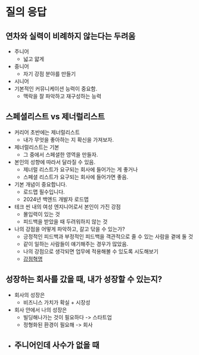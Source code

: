 # 질의 응답
## 연차와 실력이 비례하지 않는다는 두려움
- 주니어
	- 넓고 얇게
- 중니어
	- 자기 강점 분야를 만들기
- 시니어
- 기본적인 커뮤니케이션 능력이 중요함.
	- 맥락을 잘 파악하고 재구성하는 능력

## 스페셜리스트 vs 제너럴리스트
- 커리어 초반에는 제너럴리스트
	- 내가 무엇을 좋아하는 지 확신을 가져보자.
- 제너럴리스트는 기본
	- 그 중에서 스페셜한 영역을 만들자.
- 본인의 성향에 따라서 달라질 수 있음.
	- 제너럴 리스트가 요구되는 회사에 들어가는 게 좋거나
	- 스페셜 리스트가 요구되는 회사에 들어가면 좋음.
- 기본 개념이 중요합니다.
	- 로드맵 필수입니다.
	- 2024년 백엔드 개발자 로드맵
- 테크 씬 내의 여성 엔지니어로서 본인이 가진 강점
	- 몰입력이 있는 것
	- 피드백을 받았을 때 두려워하지 않는 것
- 나의 강점을 어떻게 파악하고, 갈고 닦을 수 있는가?
	- 긍정적인 피드백과 부정적인 피드백을 객관적으로 줄 수 있는 사람을 곁에 둘 것
	- 같이 일하는 사람들이 얘기해주는 경우가 많았음.
	- 나의 강점으로 생각되면 업무에 적용해볼 수 있도록 시도해보기
	- [강점혁명](https://m.yes24.com/Goods/Detail/102700741)

## 성장하는 회사를 갔을 때, 내가 성장할 수 있는지?
- 회사의 성장은
	- 비즈니스 가치가 확실 + 시장성
- 회사 안에서 나의 성장은
	- 빌딩해나가는 것이 필요하다 -> 스타트업
	- 정형화된 환경이 필요해 -> 회사
- 주니어인데 사수가 없을 때
	- 